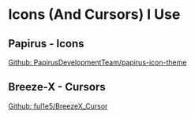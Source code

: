# Icons (And Cursors) I Use

## Papirus - Icons
[Github: PapirusDevelopmentTeam/papirus-icon-theme](https://github.com/PapirusDevelopmentTeam/papirus-icon-theme)

## Breeze-X - Cursors
[Github: ful1e5/BreezeX_Cursor](https://github.com/ful1e5/BreezeX_Cursor)

